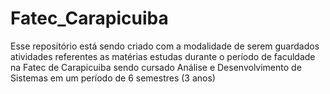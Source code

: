 # Fatec_Carapicuiba
Esse repositório está sendo criado com a modalidade de serem guardados atividades referentes as matérias estudas durante o período de faculdade na Fatec de Carapicuiba sendo cursado Análise e Desenvolvimento de Sistemas em um período de 6 semestres (3 anos)
